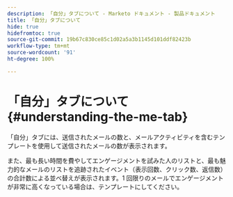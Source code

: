 ```yaml
---
description: 「自分」タブについて - Marketo ドキュメント - 製品ドキュメント
title: 「自分」タブについて
hide: true
hidefromtoc: true
source-git-commit: 19b67c830ce85c1d02a5a3b1145d101ddf82423b
workflow-type: tm+mt
source-wordcount: '91'
ht-degree: 100%

---
```


# 「自分」タブについて {#understanding-the-me-tab}

「自分」タブには、送信されたメールの数と、メールアクティビティを含むテンプレートを使用して送信されたメールの数が表示されます。

また、最も長い時間を費やしてエンゲージメントを試みた人のリストと、最も魅力的なメールのリストを追跡されたイベント（表示回数、クリック数、返信数）の合計数による並べ替えが表示されます。1 回限りのメールでエンゲージメントが非常に高くなっている場合は、テンプレートにしてください。
